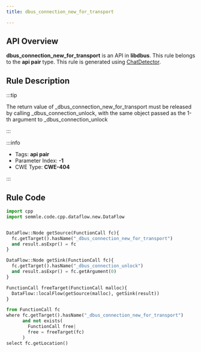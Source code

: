 ```yaml
---
title: dbus_connection_new_for_transport

---
```



## API Overview
**dbus_connection_new_for_transport** is an API in **libdbus**. This rule belongs to the **api pair** type. This rule is generated using [ChatDetector](../../tools/ChatDetector).
## Rule Description

:::tip

The return value of _dbus_connection_new_for_transport must be released by calling _dbus_connection_unlock, with the same object passed as the 1-th argument to _dbus_connection_unlock

:::

:::info

- Tags: **api pair**
- Parameter Index: **-1**
- CWE Type: **CWE-404**

:::

## Rule Code
```python
import cpp
import semmle.code.cpp.dataflow.new.DataFlow


DataFlow::Node getSource(FunctionCall fc){
  fc.getTarget().hasName("_dbus_connection_new_for_transport")
  and result.asExpr() = fc
}

DataFlow::Node getSink(FunctionCall fc){
  fc.getTarget().hasName("_dbus_connection_unlock")
  and result.asExpr() = fc.getArgument(0)
}

FunctionCall freeTarget(FunctionCall malloc){
  DataFlow::localFlow(getSource(malloc), getSink(result))
}

from FunctionCall fc
where fc.getTarget().hasName("_dbus_connection_new_for_transport")
      and not exists(
        FunctionCall free| 
        free = freeTarget(fc)
      )
select fc.getLocation()

```